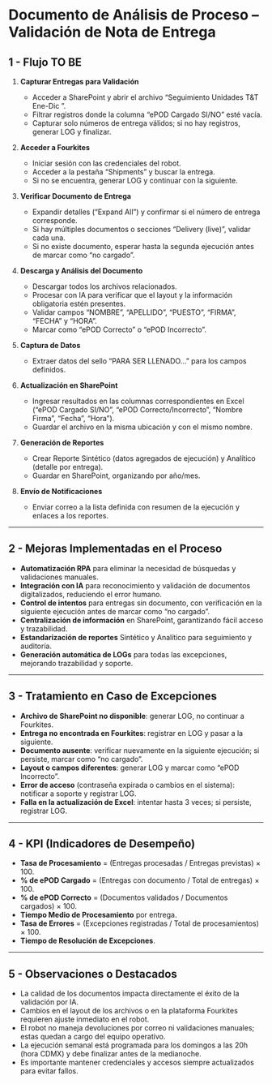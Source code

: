 # Documento de Análisis de Proceso – Validación de Nota de Entrega 

## 1 - Flujo TO BE

1. **Capturar Entregas para Validación**
   - Acceder a SharePoint y abrir el archivo “Seguimiento Unidades T&T Ene-Dic <AA>”.
   - Filtrar registros donde la columna “ePOD Cargado SI/NO” esté vacía.
   - Capturar solo números de entrega válidos; si no hay registros, generar LOG y finalizar.

2. **Acceder a Fourkites**
   - Iniciar sesión con las credenciales del robot.
   - Acceder a la pestaña “Shipments” y buscar la entrega.
   - Si no se encuentra, generar LOG y continuar con la siguiente.

3. **Verificar Documento de Entrega**
   - Expandir detalles (“Expand All”) y confirmar si el número de entrega corresponde.
   - Si hay múltiples documentos o secciones “Delivery (live)”, validar cada una.
   - Si no existe documento, esperar hasta la segunda ejecución antes de marcar como “no cargado”.

4. **Descarga y Análisis del Documento**
   - Descargar todos los archivos relacionados.
   - Procesar con IA para verificar que el layout y la información obligatoria estén presentes.
   - Validar campos “NOMBRE”, “APELLIDO”, “PUESTO”, “FIRMA”, “FECHA” y “HORA”.
   - Marcar como “ePOD Correcto” o “ePOD Incorrecto”.

5. **Captura de Datos**
   - Extraer datos del sello “PARA SER LLENADO…” para los campos definidos.

6. **Actualización en SharePoint**
   - Ingresar resultados en las columnas correspondientes en Excel (“ePOD Cargado SI/NO”, “ePOD Correcto/Incorrecto”, “Nombre Firma”, “Fecha”, “Hora”).
   - Guardar el archivo en la misma ubicación y con el mismo nombre.

7. **Generación de Reportes**
   - Crear Reporte Sintético (datos agregados de ejecución) y Analítico (detalle por entrega).
   - Guardar en SharePoint, organizando por año/mes.

8. **Envío de Notificaciones**
   - Enviar correo a la lista definida con resumen de la ejecución y enlaces a los reportes.

---

## 2 - Mejoras Implementadas en el Proceso

- **Automatización RPA** para eliminar la necesidad de búsquedas y validaciones manuales.
- **Integración con IA** para reconocimiento y validación de documentos digitalizados, reduciendo el error humano.
- **Control de intentos** para entregas sin documento, con verificación en la siguiente ejecución antes de marcar como “no cargado”.
- **Centralización de información** en SharePoint, garantizando fácil acceso y trazabilidad.
- **Estandarización de reportes** Sintético y Analítico para seguimiento y auditoría.
- **Generación automática de LOGs** para todas las excepciones, mejorando trazabilidad y soporte.

---

## 3 - Tratamiento en Caso de Excepciones

- **Archivo de SharePoint no disponible**: generar LOG, no continuar a Fourkites.
- **Entrega no encontrada en Fourkites**: registrar en LOG y pasar a la siguiente.
- **Documento ausente**: verificar nuevamente en la siguiente ejecución; si persiste, marcar como “no cargado”.
- **Layout o campos diferentes**: generar LOG y marcar como “ePOD Incorrecto”.
- **Error de acceso** (contraseña expirada o cambios en el sistema): notificar a soporte y registrar LOG.
- **Falla en la actualización de Excel**: intentar hasta 3 veces; si persiste, registrar LOG.

---

## 4 - KPI (Indicadores de Desempeño)

- **Tasa de Procesamiento** = (Entregas procesadas / Entregas previstas) × 100.
- **% de ePOD Cargado** = (Entregas con documento / Total de entregas) × 100.
- **% de ePOD Correcto** = (Documentos validados / Documentos cargados) × 100.
- **Tiempo Medio de Procesamiento** por entrega.
- **Tasa de Errores** = (Excepciones registradas / Total de procesamientos) × 100.
- **Tiempo de Resolución de Excepciones**.

---

## 5 - Observaciones o Destacados

- La calidad de los documentos impacta directamente el éxito de la validación por IA.
- Cambios en el layout de los archivos o en la plataforma Fourkites requieren ajuste inmediato en el robot.
- El robot no maneja devoluciones por correo ni validaciones manuales; estas quedan a cargo del equipo operativo.
- La ejecución semanal está programada para los domingos a las 20h (hora CDMX) y debe finalizar antes de la medianoche.
- Es importante mantener credenciales y accesos siempre actualizados para evitar fallos.


